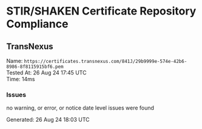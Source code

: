 # STIR/SHAKEN Certificate Repository Compliance

## TransNexus

Name: `https://certificates.transnexus.com/841J/29b9999e-574e-42b6-8986-8f8115915bf6.pem`\
Tested At: 26 Aug 24 17:45 UTC\
Time: 14ms

### Issues

no warning, or error, or notice date level issues were found

Generated: 26 Aug 24 18:03 UTC